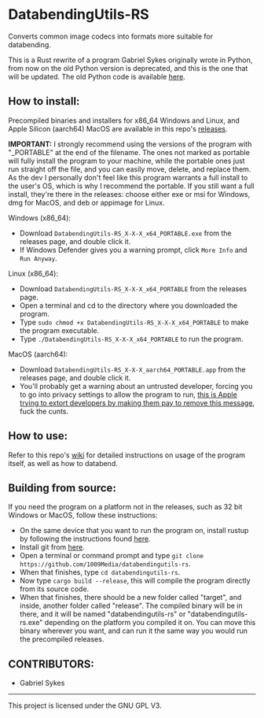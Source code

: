 # DatabendingUtils-RS
Converts common image codecs into formats more suitable for databending.

This is a Rust rewrite of a program Gabriel Sykes originally wrote in Python, from now on the old Python version is deprecated, and this is the one that will be updated. The old Python code is available [here](https://github.com/sykesgabri/databendingutils).

## How to install:

Precompiled binaries and installers for x86_64 Windows and Linux, and Apple Silicon (aarch64) MacOS are available in this repo's [releases](https://github.com/1009Media/databendingutils-rs/releases).

**IMPORTANT:**
I strongly recommend using the versions of the program with "_PORTABLE" at the end of the filename. The ones not marked as portable will fully install the program to your machine, while the portable ones just run straight off the file, and you can easily move, delete, and replace them.
As the dev I personally don't feel like this program warrants a full install to the user's OS, which is why I recommend the portable. If you still want a full install, they're there in the releases: choose either exe or msi for Windows, dmg for MacOS, and deb or appimage for Linux.

Windows (x86_64):

- Download `DatabendingUtils-RS_X-X-X_x64_PORTABLE.exe` from the releases page, and double click it.
- If Windows Defender gives you a warning prompt, click `More Info` and `Run Anyway`.

Linux (x86_64):

- Download `DatabendingUtils-RS_X-X-X_x64_PORTABLE` from the releases page.
- Open a terminal and cd to the directory where you downloaded the program.
- Type `sudo chmod +x DatabendingUtils-RS_X-X-X_x64_PORTABLE` to make the program executable.
- Type `./DatabendingUtils-RS_X-X-X_x64_PORTABLE` to run the program.

MacOS (aarch64):

- Download `DatabendingUtils-RS_X-X-X_aarch64_PORTABLE.app` from the releases page, and double click it.
- You'll probably get a warning about an untrusted developer, forcing you to go into privacy settings to allow the program to run, [this is Apple trying to extort developers by making them pay to remove this message](https://developer.apple.com/support/compare-memberships/), fuck the cunts.

## How to use:

Refer to this repo's [wiki](https://github.com/1009Media/databendingutils-rs/wiki) for detailed instructions on usage of the program itself, as well as how to databend.

## Building from source:

If you need the program on a platform not in the releases, such as 32 bit Windows or MacOS, follow these instructions:

- On the same device that you want to run the program on, install rustup by following the instructions found [here](https://www.rust-lang.org/tools/install).
- Install git from [here](https://git-scm.com/downloads).
- Open a terminal or command prompt and type `git clone https://github.com/1009Media/databendingutils-rs`.
- When that finishes, type `cd databendingutils-rs`.
- Now type `cargo build --release`, this will compile the program directly from its source code.
- When that finishes, there should be a new folder called "target", and inside, another folder called "release". The compiled binary will be in there, and it will be named "databendingutils-rs" or "databendingutils-rs.exe" depending on the platform you compiled it on. You can move this binary wherever you want, and can run it the same way you would run the precompiled releases.

## CONTRIBUTORS:

- Gabriel Sykes

---
This project is licensed under the GNU GPL V3.
